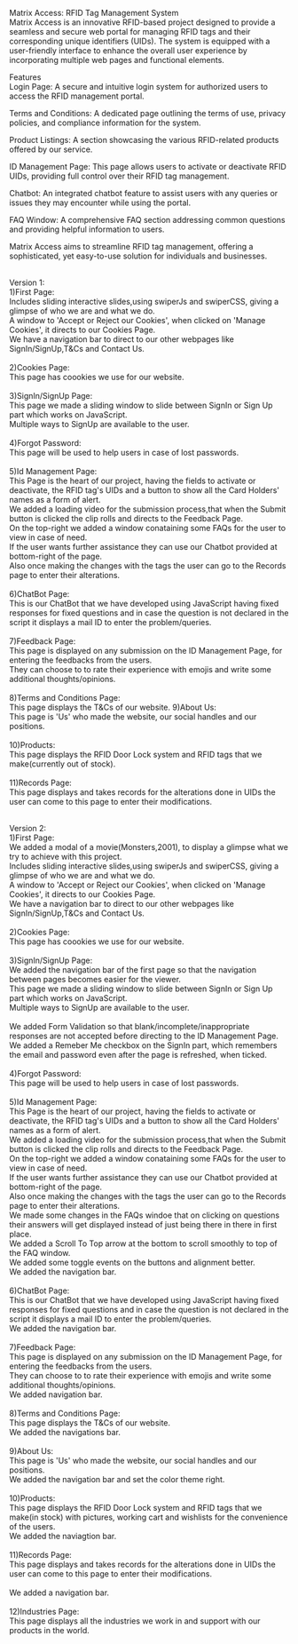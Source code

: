 Matrix Access: RFID Tag Management System <br>
Matrix Access is an innovative RFID-based project designed to provide a seamless and secure web portal for managing RFID tags and their corresponding unique identifiers (UIDs). The system is equipped with a user-friendly interface to enhance the overall user experience by incorporating multiple web pages and functional elements. <br>

Features <br>
Login Page: A secure and intuitive login system for authorized users to access the RFID management portal. <br>

Terms and Conditions: A dedicated page outlining the terms of use, privacy policies, and compliance information for the system. <br>

Product Listings: A section showcasing the various RFID-related products offered by our service. <br>

ID Management Page: This page allows users to activate or deactivate RFID UIDs, providing full control over their RFID tag management. <br>

Chatbot: An integrated chatbot feature to assist users with any queries or issues they may encounter while using the portal. <br>

FAQ Window: A comprehensive FAQ section addressing common questions and providing helpful information to users. <br>

Matrix Access aims to streamline RFID tag management, offering a sophisticated, yet easy-to-use solution for individuals and businesses. <br><br>

Version 1:<br>
1)First Page:<br>
Includes sliding interactive slides,using swiperJs and swiperCSS, giving a glimpse of who we are and what we do.<br>
A window to 'Accept or Reject our Cookies', when clicked on 'Manage Cookies', it directs to our Cookies Page.<br>
We have a navigation bar to direct to our other webpages like SignIn/SignUp,T&Cs and Contact Us.<br><br>
2)Cookies Page:<br>
This page has coookies we use for our website.<br><br>
3)SignIn/SignUp Page:<br>
This page we made a sliding window to slide between SignIn or Sign Up part which works on JavaScript.<br>
Multiple ways to SignUp are available to the user.<br><br>
4)Forgot Password:<br>
This page will be used to help users in case of lost passwords.<br><br>
5)Id Management Page:<br>
This Page is the heart of our project, having the fields to activate or deactivate, the RFID tag's UIDs and a button to show all the Card Holders' names as a form of alert.<br>
We added a loading video for the submission process,that when the Submit button is clicked the clip rolls and directs to the Feedback Page.<br>
On the top-right we added a window conataining some FAQs for the user to view in case of need.<br>
If the user wants further assistance they can use our Chatbot provided at bottom-right of the page.<br>
Also once making the changes with the tags the user can go to the Records page to enter their alterations.<br><br>
6)ChatBot Page:<br>
This is our ChatBot that we have developed using JavaScript having fixed responses for fixed questions and in case the question is not declared in the script it displays a mail ID to enter the problem/queries. <br><br>
7)Feedback Page:<br>
This page is displayed on any submission on the ID Management Page, for entering the feedbacks from the users.<br>
They can choose to to rate their experience with emojis and write some additional thoughts/opinions.<br><br>
8)Terms and Conditions Page:<br>
This page displays the T&Cs of our website.
9)About Us:<br>
This page is 'Us' who made the website, our social handles and our positions.<br><br>
10)Products:<br>
This page displays the RFID Door Lock system and RFID tags that we make(currently out of stock).<br><br>
11)Records Page:<br>
This page displays and takes records for the alterations done in UIDs the user can come to this page to enter their modifications.<br><br>

Version 2:<br>
1)First Page:<br>
We added a modal of a movie(Monsters,2001), to display a glimpse what we try to achieve with this project.<br>
Includes sliding interactive slides,using swiperJs and swiperCSS, giving a glimpse of who we are and what we do.<br>
A window to 'Accept or Reject our Cookies', when clicked on 'Manage Cookies', it directs to our Cookies Page.<br>
We have a navigation bar to direct to our other webpages like SignIn/SignUp,T&Cs and Contact Us.<br><br>
2)Cookies Page:<br>
This page has coookies we use for our website.<br><br>
3)SignIn/SignUp Page:<br>
We added the navigation bar of the first page so that the navigation between pages becomes easier for the viewer.<br>
This page we made a sliding window to slide between SignIn or Sign Up part which works on JavaScript.<br>
Multiple ways to SignUp are available to the user.<br><br>
We added Form Validation so that blank/incomplete/inappropriate responses are not accepted before directing to the ID Management Page.<br>
We added a Remeber Me checkbox on the SignIn part, which remembers the email and password even after the page is refreshed, when ticked.<br><br>
4)Forgot Password:<br>
This page will be used to help users in case of lost passwords.<br><br>
5)Id Management Page:<br>
This Page is the heart of our project, having the fields to activate or deactivate, the RFID tag's UIDs and a button to show all the Card Holders' names as a form of alert.<br>
We added a loading video for the submission process,that when the Submit button is clicked the clip rolls and directs to the Feedback Page.<br>
On the top-right we added a window conataining some FAQs for the user to view in case of need.<br>
If the user wants further assistance they can use our Chatbot provided at bottom-right of the page.<br>
Also once making the changes with the tags the user can go to the Records page to enter their alterations.<br>
We made some changes in the FAQs windoe that on clicking on questions their answers will get displayed instead of just being there in there in first place.<br>
We added a Scroll To Top arrow at the bottom to scroll smoothly to top of the FAQ window.<br>
We added some toggle events on the buttons and alignment better.<br>
We added the navigation bar.<br><br>
6)ChatBot Page:<br>
This is our ChatBot that we have developed using JavaScript having fixed responses for fixed questions and in case the question is not declared in the script it displays a mail ID to enter the problem/queries. <br>
We added the navigation bar.<br><br>
7)Feedback Page:<br>
This page is displayed on any submission on the ID Management Page, for entering the feedbacks from the users.<br>
They can choose to to rate their experience with emojis and write some additional thoughts/opinions.<br>
We added navigation bar.<br><br>
8)Terms and Conditions Page:<br>
This page displays the T&Cs of our website.<br>
We added the navigations bar.<br><br>
9)About Us:<br>
This page is 'Us' who made the website, our social handles and our positions.<br>
We added the navigation bar and set the color theme right.<br><br>
10)Products:<br>
This page displays the RFID Door Lock system and RFID tags that we make(in stock) with pictures, working cart and wishlists for the convenience of the users.<br>
We added the naviagtion bar.<br><br>
11)Records Page:<br>
This page displays and takes records for the alterations done in UIDs the user can come to this page to enter their modifications.<br><br>
We added a navigation bar.<br><br>
12)Industries Page:<br>
This page displays all the industries we work in and support with our products in the world.


